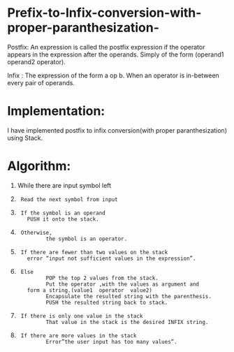 # Prefix-to-Infix-conversion-with-proper-paranthesization-

Postfix: An expression is called the postfix expression if the operator appears in the expression after the operands. Simply of the form (operand1 operand2 operator).

Infix : The expression of the form a op b. When an operator is in-between every pair of operands.

# Implementation:

I have implemented postfix to infix conversion(with proper paranthesization) using Stack.

# Algorithm:

1. While there are input symbol left
2.  	Read the next symbol from input
3.		If the symbol is an operand 
          PUSH it onto the stack.
4.		Otherwise,
			    the symbol is an operator.
5.		If there are fewer than two values on the stack
          error “input not sufficient values in the expression”.
6.		Else
			    POP the top 2 values from the stack.
			    Put the operator ,with the values as argument and  
          form a string.(value1  operator  value2)
			    Encapsulate the resulted string with the parenthesis.
			    PUSH the resulted string back to stack.       
7.  	If there is only one value in the stack
			    That value in the stack is the desired INFIX string.
8.		If there are more values in the stack
			    Error”the user input has too many values”.
